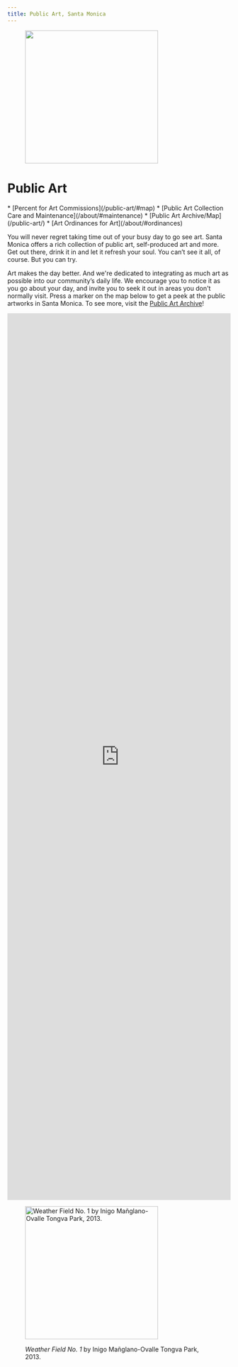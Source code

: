 ```yaml
---
title: Public Art, Santa Monica
---
```


<figure>
  <img
    src="/assets/images/go-see-art.jpg"
    height="300"
    alt=""
  />
</figure>

Public Art
==========

<nav class="action" markdown="1">
*   [Percent for Art Commissions](/public-art/#map)
*   [Public Art Collection Care and Maintenance](/about/#maintenance)
*   [Public Art Archive/Map](/public-art/)
*   [Art Ordinances for Art](/about/#ordinances)
</nav>

You will never regret taking time out of your busy day to go see art. Santa Monica offers a rich collection of public art, self-produced art and more. Get out there, drink it in and let it refresh your soul. You can’t see it all, of course. But you can try.

Art makes the day better. And we're dedicated to integrating as much art as possible into our community’s daily life. We encourage you to notice it as you go about your day, and invite you to seek it out in areas you don't normally visit. Press a marker on the map below to get a peek at the public artworks in Santa Monica. To see more, visit the [Public Art Archive](http://www.publicartarchive.org/santamonica)! 

<div class="map"><iframe width="300" height="150" style="border-width: 0; width: 100%; height: 50vh;" src="https://www.publicartarchive.org/paa_map/50303"></iframe></div>

<figure>
  <img
    src="/uploads/weather-field-tongva.jpg"
    height="300"
    alt="Weather Field No. 1 by Inigo Mañglano-Ovalle Tongva Park, 2013."
  />
  <figcaption>
    <p>
      <em>Weather Field No. 1</em> by Inigo Mañglano-Ovalle Tongva Park, 2013.
    </p>
  </figcaption>
</figure>
